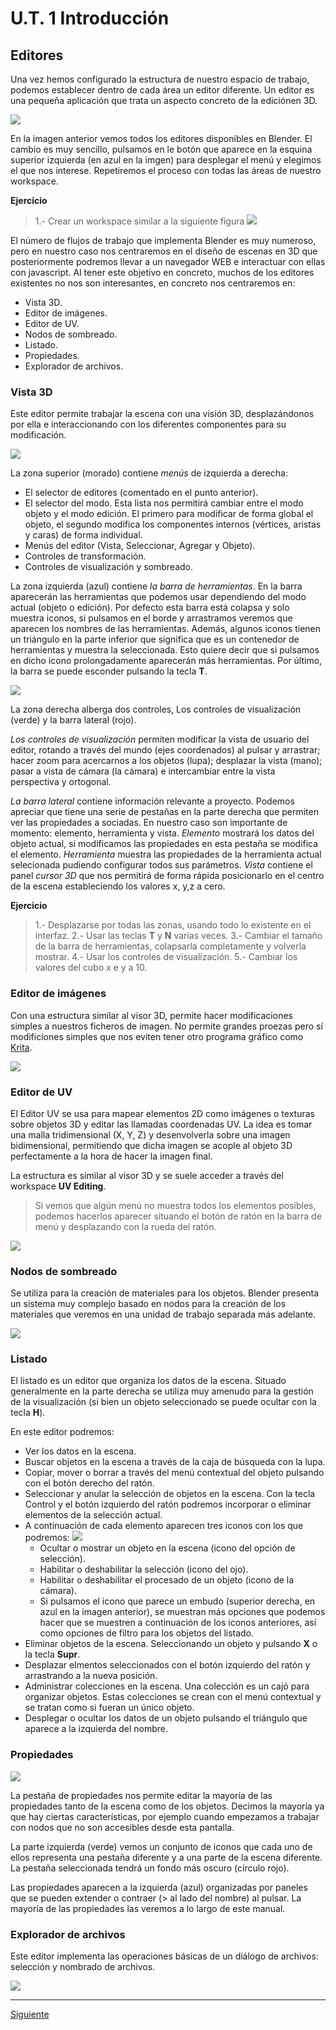 # U.T. 1 Introducción
## Editores
Una vez hemos configurado la estructura de nuestro espacio de trabajo, podemos establecer dentro de cada área un editor diferente. Un editor es una pequeña aplicación que trata un aspecto concreto de la ediciónen 3D.

![](ut_01_011.png)


En la imagen anterior vemos todos los editores disponibles en Blender. El cambio es muy sencillo, pulsamos en le botón que aparece en la esquina superior izquierda (en azul en la imgen) para desplegar el menú y elegimos el que nos interese. Repetiremos el proceso con todas las áreas de nuestro workspace.

**Ejercicio**
>1.- Crear un workspace similar a la siguiente figura
![](ut_01_012.png)

El número de flujos de trabajo que implementa Blender es muy numeroso, pero en nuestro caso nos centraremos en el diseño de escenas en 3D que posteriormente podremos llevar a un navegador WEB e interactuar con ellas con javascript. Al tener este objetivo en concreto, muchos de los editores existentes no nos son interesantes, en concreto nos centraremos en:
- Vista 3D.
- Editor de imágenes.
- Editor de UV.
- Nodos de sombreado.
- Listado.
- Propiedades.
- Explorador de archivos.

### Vista 3D
Este editor permite trabajar la escena con una visión 3D, desplazándonos por ella e interaccionando con los diferentes componentes para su modificación.

![](ut_01_013.png)

La zona superior (morado) contiene *menús* de izquierda a derecha:
- El selector de editores (comentado en el punto anterior).
- El selector del modo. Esta lista nos permitirá cambiar entre el modo objeto y el modo edición. El primero para modificar de forma global el objeto, el segundo modifica los componentes internos (vértices, aristas y caras) de forma individual.
- Menús del editor (Vista, Seleccionar, Agregar y Objeto).
- Controles de transformación.
- Controles de visualización y sombreado.

La zona izquierda (azul) contiene *la barra de herramientas*. En la barra aparecerán las herramientas que podemos usar dependiendo del modo actual (objeto o edición). Por defecto esta barra está colapsa y solo muestra iconos, si pulsamos en el borde y arrastramos veremos que aparecen los nombres de las herramientas. Además, algunos iconos tienen un triángulo en la parte inferior que significa que es un contenedor de herramientas y muestra la seleccionada. Esto quiere decir que si pulsamos en dicho icono prolongadamente aparecerán más herramientas. Por último, la barra se puede esconder pulsando la tecla **T**.

![](ut_01_014.png)

La zona derecha alberga dos controles, Los controles de visualización (verde) y la barra lateral (rojo). 

*Los controles de visualización* permiten modificar la vista de usuario del editor, rotando a través del mundo (ejes coordenados) al pulsar y arrastrar; hacer zoom para acercarnos a los objetos (lupa); desplazar la vista (mano); pasar a vista de cámara (la cámara) e intercambiar entre la vista perspectiva y ortogonal.

*La barra lateral* contiene información relevante a proyecto. Podemos apreciar que tiene una serie de pestañas en la parte derecha que permiten ver las propiedades a sociadas. En nuestro caso son importante de momento: elemento, herramienta y vista. *Elemento* mostrará los datos del objeto actual, si modificamos las propiedades en esta pestaña se modifica el elemento. *Herramienta* muestra las propiedades de la herramienta actual selecionada pudiendo configurar todos sus parámetros. *Vista* contiene el panel *cursor 3D* que nos permitirá de forma rápida posicionarlo en el centro de la escena estableciendo los valores x, y,z a cero.

**Ejercicio**
>1.- Desplazarse por todas las zonas, usando todo lo existente en el interfaz.
2.- Usar las teclas **T** y **N** varias veces.
3.- Cambiar el tamaño de la barra de herramientas, colapsarla completamente y volverla mostrar.
4.- Usar los controles de visualización.
5.- Cambiar los valores del cubo x e y a 10.


### Editor de imágenes
Con una estructura similar al visor 3D, permite hacer modificaciones simples a nuestros ficheros de imagen. No permite grandes proezas pero sí modificiones simples que nos eviten tener otro programa gráfico como [Krita](https://krita.org/es/).

![](ut_01_015.png)

### Editor de UV
El Editor UV se usa para mapear elementos 2D como imágenes o texturas sobre objetos 3D y editar las llamadas coordenadas UV. La idea es tomar una malla tridimensional (X, Y, Z) y desenvolverla sobre una imagen bidimensional, permitiendo que dicha imagen se acople al objeto 3D perfectamente a la hora de hacer la imagen final. 

La estructura es similar al visor 3D y se suele acceder a través del workspace **UV Editing**. 

>Si vemos que algún menú no muestra todos los elementos posibles, podemos hacerlos aparecer situando el botón de ratón en la barra de menú y desplazando con la rueda del ratón.

![](ut_01_016.png)

### Nodos de sombreado
Se utiliza para la creación de materiales para los objetos. Blender presenta un sistema muy complejo basado en nodos para la creación de los materiales que veremos en una unidad de trabajo separada más adelante.

![](ut_01_017.png)

### Listado
El listado es un editor que organiza los datos de la escena. Situado generalmente en la parte derecha se utiliza muy amenudo para la gestión de la visualización (si bien un objeto seleccionado se puede ocultar con la tecla **H**).

En este editor podremos:
- Ver los datos en la escena.
- Buscar objetos en la escena a través de la caja de búsqueda con la lupa.
- Copiar, mover o borrar a través del menú contextual del objeto pulsando con el botón derecho del ratón.
- Seleccionar y anular la selección de objetos en la escena. Con la tecla Control y el botón izquierdo del ratón podremos incorporar o eliminar elementos de la selección actual.
- A continuación de cada elemento aparecen tres iconos con los que podremos: ![](ut_01_018.png)
  - Ocultar o mostrar un objeto en la escena (icono del opción de selección).
  - Habilitar o deshabilitar la selección (icono del ojo).
  - Habilitar o deshabilitar el procesado de un objeto (icono de la cámara).
  - Si pulsamos el icono que parece un embudo (superior derecha, en azul en la imagen anterior), se muestran más opciones que podemos hacer que se muestren a continuación de los iconos anteriores, así como opciones de filtro para los objetos del listado.
- Eliminar objetos de la escena. Seleccionando un objeto y pulsando **X** o la tecla **Supr**.
- Desplazar elmentos seleccionados con el botón izquierdo del ratón y arrastrando a la nueva posición.
- Administrar colecciones en la escena. Una colección es un cajó para organizar objetos. Estas colecciones se crean con el menú contextual y se tratan como si fueran un único objeto.
- Desplegar o ocultar los datos de un objeto pulsando el triángulo que aparece a la izquierda del nombre.

### Propiedades
![](ut_01_019.png)

La pestaña de propiedades nos permite editar la mayoría de las propiedades tanto de la escena como de los objetos. Decimos la mayoría ya que hay ciertas características, por ejemplo cuando empezamos a trabajar con nodos que no son accesibles desde esta pantalla.

La parte izquierda (verde) vemos un conjunto de iconos que cada uno de ellos representa una pestaña diferente y a una parte de la escena diferente. La pestaña seleccionada tendrá un fondo más oscuro (círculo rojo).

Las propiedades aparecen a la izquierda (azul) organizadas por paneles que se pueden extender o contraer (> al lado del nombre) al pulsar. La mayoría de las propiedades las veremos a lo largo de este manual.


### Explorador de archivos
Este editor implementa las operaciones básicas de un diálogo de archivos: selección y nombrado de archivos.

![](ut_01_020.png)

---
[Siguiente](ut_1_04.md)